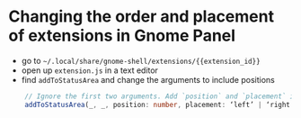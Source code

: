 # Changing the order and placement of extensions in Gnome Panel

-   go to `~/.local/share/gnome-shell/extensions/{{extension_id}}`
-   open up `extension.js` in a text editor
-   find `addToStatusArea` and change the arguments to include positions

```ts
	// Ignore the first two arguments. Add `position` and `placement` if missing
	addToStatusArea(_, _, position: number, placement: ‘left’ | ‘right’)
```
